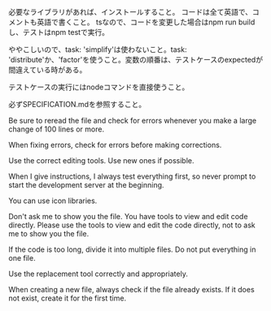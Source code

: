 必要なライブラリがあれば、インストールすること。
コードは全て英語で、コメントも英語で書くこと。
tsなので、コードを変更した場合はnpm run buildし、テストはnpm testで実行。

ややこしいので、task: 'simplify'は使わないこと。task: 'distribute'か、'factor'を使うこと。変数の順番は、テストケースのexpectedが間違えている時がある。

テストケースの実行にはnodeコマンドを直接使うこと。

必ずSPECIFICATION.mdを参照すること。

Be sure to reread the file and check for errors whenever you make a large change of 100 lines or more.

When fixing errors, check for errors before making corrections.

Use the correct editing tools. Use new ones if possible.

When I give instructions, I always test everything first, so never prompt to start the development server at the beginning.

You can use icon libraries.

Don't ask me to show you the file. You have tools to view and edit code directly. Please use the tools to view and edit the code directly, not to ask me to show you the file.

If the code is too long, divide it into multiple files. Do not put everything in one file.

Use the replacement tool correctly and appropriately.

When creating a new file, always check if the file already exists. If it does not exist, create it for the first time.